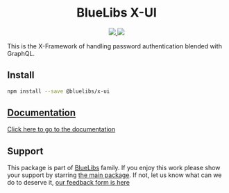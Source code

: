 <h1 align="center">BlueLibs X-UI</h1>

<p align="center">
  <a href="https://travis-ci.org/bluelibs/x-ui">
    <img src="https://api.travis-ci.org/bluelibs/x-ui.svg?branch=master" />
  </a>
  <a href="https://coveralls.io/github/bluelibs/x-ui?branch=master">
    <img src="https://coveralls.io/repos/github/bluelibs/x-ui/badge.svg?branch=master" />
  </a>
</p>

This is the X-Framework of handling password authentication blended with GraphQL.

## Install

```bash
npm install --save @bluelibs/x-ui
```

## [Documentation](./DOCUMENTATION.md)

[Click here to go to the documentation](./DOCUMENTATION.md)

## Support

This package is part of [BlueLibs](https://www.bluelibs.com) family. If you enjoy this work please show your support by starring [the main package](https://github.com/bluelibs/bluelibs). If not, let us know what can we do to deserve it, [our feedback form is here](https://forms.gle/DTMg5Urgqey9QqLFA)
